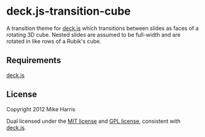 # deck.js-transition-cube

A transition theme for [deck.js][] which transitions between slides as faces of a rotating 3D cube.
Nested slides are assumed to be full-width and are rotated in like rows of a Rubik's cube.

## Requirements

[deck.js][]

## License

Copyright 2012 Mike Harris

Dual licensed under the [MIT license][] and [GPL license][], consistent with [deck.js][].


[deck.js]: https://github.com/imakewebthings/deck.js
[MIT license]: https://github.com/mikeharris100/deck.js-transition-cube/blob/master/MIT-license.txt
[GPL license]: https://github.com/mikeharris100/deck.js-transition-cube/blob/master/GPL-license.txt
